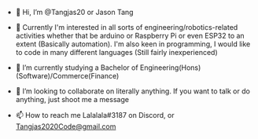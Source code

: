 - 👋 Hi, I’m @Tangjas20 or Jason Tang
- 👀 Currently I'm interested in all sorts of engineering/robotics-related activities whether that be arduino or Raspberry Pi or even ESP32 to an extent (Basically automation).
      I'm also keen in programming, I would like to code in many different languages (Still fairly inexperienced)
      
      
- 🌱 I’m currently studying a Bachelor of Engineering(Hons)(Software)/Commerce(Finance)
- 💞️ I’m looking to collaborate on literally anything. If you want to talk or do anything, just shoot me a message

- 📫 How to reach me Lalalala#3187 on Discord, or Tangjas2020Code@gmail.com

<!---
Tangjas20/Tangjas20 is a ✨ special ✨ repository because its `README.md` (this file) appears on your GitHub profile.
You can click the Preview link to take a look at your changes.
--->
